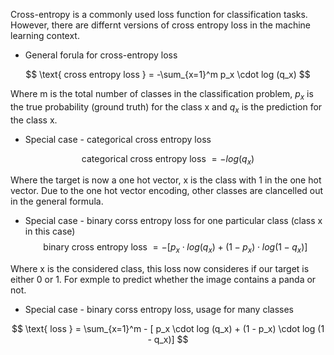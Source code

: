 Cross-entropy is a commonly used loss function for classification tasks.
However, there are differnt versions of cross entropy loss in the machine learning context.
* General forula for cross-entropy loss  

$$
\text{ cross entropy loss } = -\sum_{x=1}^m p_x \cdot log (q_x)
$$  

Where m is the total number of classes in the classification problem, $p_x$ is the true probability (ground truth) for the class x and $q_x$ is the prediction for the class x. 

* Special case - categorical cross entropy loss  

$$
\text{ categorical cross entropy loss } = -  log (q_x)
$$  

Where the target is now a one hot vector, x is the class with 1 in the one hot vector. Due to the one hot vector encoding, other classes are clancelled out in the general formula.  


* Special case - binary corss entropy loss for one particular class (class x in this case)  
$$  
\text{ binary cross entropy loss } = - [ p_x \cdot log (q_x) + (1 - p_x) \cdot log (1 - q_x)] 
$$  

Where x is the considered class, this loss now consideres  if our target is either 0 or 1. For exmple to predict whether the image contains a panda or not.  

* Special case - binary corss entropy loss, usage for many classes  

$$  
\text{ loss } = \sum_{x=1}^m - [ p_x \cdot log (q_x) + (1 - p_x) \cdot log (1 - q_x)] 
$$  